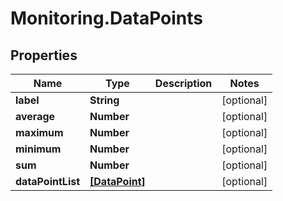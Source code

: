 # Monitoring.DataPoints

## Properties
Name | Type | Description | Notes
------------ | ------------- | ------------- | -------------
**label** | **String** |  | [optional] 
**average** | **Number** |  | [optional] 
**maximum** | **Number** |  | [optional] 
**minimum** | **Number** |  | [optional] 
**sum** | **Number** |  | [optional] 
**dataPointList** | [**[DataPoint]**](DataPoint.md) |  | [optional] 


